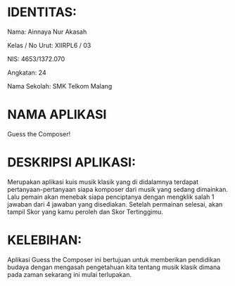 # IDENTITAS:
Nama: Ainnaya Nur Akasah

Kelas / No Urut: XIIRPL6 / 03

NIS: 4653/1372.070

Angkatan: 24

Nama Sekolah: SMK Telkom Malang

# NAMA APLIKASI
Guess the Composer!

# DESKRIPSI APLIKASI:
Merupakan aplikasi kuis musik klasik yang di didalamnya terdapat pertanyaan-pertanyaan siapa komposer dari
musik yang sedang dimainkan. Lalu pemain akan menebak siapa penciptanya dengan mengklik salah 1 jawaban
dari 4 jawaban yang disediakan. 
Setelah permainan selesai, akan tampil Skor yang kamu peroleh dan Skor Tertinggimu.

# KELEBIHAN:
Aplikasi Guess the Composer ini bertujuan untuk memberikan pendidikan budaya dengan mengasah pengetahuan kita
tentang musik klasik dimana pada zaman sekarang ini mulai terlupakan.
